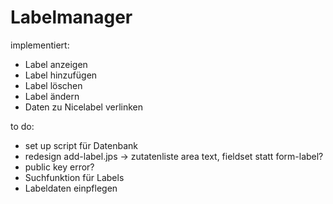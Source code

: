 # Labelmanager

implementiert:

- Label anzeigen
- Label hinzufügen
- Label löschen
- Label ändern
- Daten zu Nicelabel verlinken

to do:
- set up script für Datenbank
- redesign add-label.jps -> zutatenliste area text, fieldset statt form-label?
- public key error?
- Suchfunktion für Labels
- Labeldaten einpflegen

